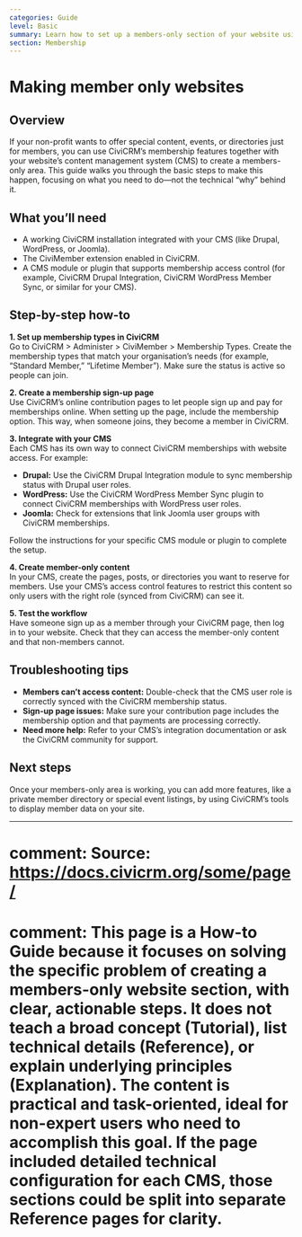 ```yaml
---
categories: Guide
level: Basic
summary: Learn how to set up a members-only section of your website using CiviCRM and your CMS.
section: Membership
---
```


# Making member only websites

## Overview

If your non-profit wants to offer special content, events, or directories just for members, you can use CiviCRM’s membership features together with your website’s content management system (CMS) to create a members-only area. This guide walks you through the basic steps to make this happen, focusing on what you need to do—not the technical “why” behind it.

## What you’ll need

- A working CiviCRM installation integrated with your CMS (like Drupal, WordPress, or Joomla).
- The CiviMember extension enabled in CiviCRM.
- A CMS module or plugin that supports membership access control (for example, CiviCRM Drupal Integration, CiviCRM WordPress Member Sync, or similar for your CMS).

## Step-by-step how-to

**1. Set up membership types in CiviCRM**  
Go to CiviCRM > Administer > CiviMember > Membership Types. Create the membership types that match your organisation’s needs (for example, “Standard Member,” “Lifetime Member”). Make sure the status is active so people can join.

**2. Create a membership sign-up page**  
Use CiviCRM’s online contribution pages to let people sign up and pay for memberships online. When setting up the page, include the membership option. This way, when someone joins, they become a member in CiviCRM.

**3. Integrate with your CMS**  
Each CMS has its own way to connect CiviCRM memberships with website access. For example:
- **Drupal:** Use the CiviCRM Drupal Integration module to sync membership status with Drupal user roles.
- **WordPress:** Use the CiviCRM WordPress Member Sync plugin to connect CiviCRM memberships with WordPress user roles.
- **Joomla:** Check for extensions that link Joomla user groups with CiviCRM memberships.

Follow the instructions for your specific CMS module or plugin to complete the setup.

**4. Create member-only content**  
In your CMS, create the pages, posts, or directories you want to reserve for members. Use your CMS’s access control features to restrict this content so only users with the right role (synced from CiviCRM) can see it.

**5. Test the workflow**  
Have someone sign up as a member through your CiviCRM page, then log in to your website. Check that they can access the member-only content and that non-members cannot.

## Troubleshooting tips

- **Members can’t access content:** Double-check that the CMS user role is correctly synced with the CiviCRM membership status.
- **Sign-up page issues:** Make sure your contribution page includes the membership option and that payments are processing correctly.
- **Need more help:** Refer to your CMS’s integration documentation or ask the CiviCRM community for support.

## Next steps

Once your members-only area is working, you can add more features, like a private member directory or special event listings, by using CiviCRM’s tools to display member data on your site.

---

# comment: Source: https://docs.civicrm.org/some/page/
# comment: This page is a How-to Guide because it focuses on solving the specific problem of creating a members-only website section, with clear, actionable steps. It does not teach a broad concept (Tutorial), list technical details (Reference), or explain underlying principles (Explanation). The content is practical and task-oriented, ideal for non-expert users who need to accomplish this goal. If the page included detailed technical configuration for each CMS, those sections could be split into separate Reference pages for clarity.